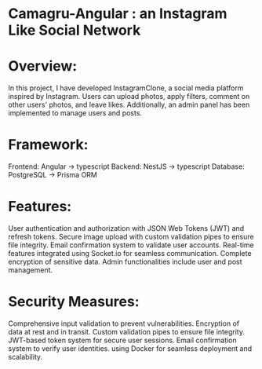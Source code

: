 # Camagru-Angular : an Instagram Like Social Network

# Overview:
In this project, I have developed InstagramClone, a social media platform inspired by Instagram.
Users can upload photos, apply filters, comment on other users' photos, and leave likes. Additionally, an admin panel has been implemented to manage users and posts.

# Framework:
Frontend: Angular -> typescript
Backend: NestJS -> typescript
Database: PostgreSQL -> Prisma ORM

# Features:
User authentication and authorization with JSON Web Tokens (JWT) and refresh tokens.
Secure image upload with custom validation pipes to ensure file integrity.
Email confirmation system to validate user accounts.
Real-time features integrated using Socket.io for seamless communication.
Complete encryption of sensitive data.
Admin functionalities include user and post management.

# Security Measures:
Comprehensive input validation to prevent vulnerabilities.
Encryption of data at rest and in transit.
Custom validation pipes to ensure file integrity.
JWT-based token system for secure user sessions.
Email confirmation system to verify user identities.
using Docker for seamless deployment and scalability.
